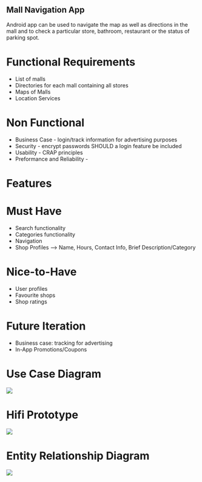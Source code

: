 ## Mall Navigation App

Android app can be used to navigate the map as well as directions in the mall and to check a particular store, bathroom, restaurant or the status of parking spot.

# Functional Requirements

- List of malls
- Directories for each mall containing all stores
- Maps of Malls
- Location Services

# Non Functional 

- Business Case - login/track information for advertising purposes
- Security - encrypt passwords SHOULD a login feature be included
- Usability - CRAP principles
- Preformance and Reliability - 

# Features

# Must Have
- Search functionality
- Categories functionality
- Navigation
- Shop Profiles
--> Name, Hours, Contact Info, Brief Description/Category

# Nice-to-Have

- User profiles
- Favourite shops
- Shop ratings

# Future Iteration

- Business case: tracking for advertising
- In-App Promotions/Coupons

# Use Case Diagram

![](https://i.imgur.com/cznONAz.jpg)



# Hifi Prototype

![](https://i.imgur.com/sqdpung.png)


# Entity Relationship Diagram

![](https://i.imgur.com/isJWDKG.png)

